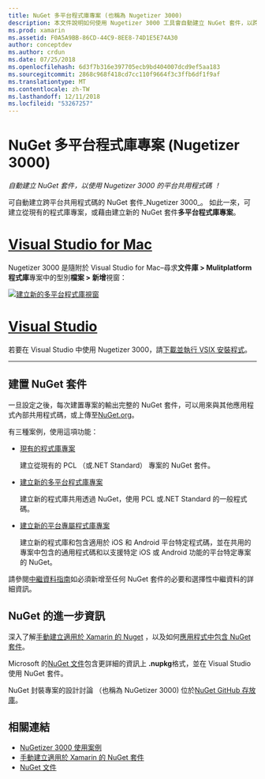 ```yaml
---
title: NuGet 多平台程式庫專案 (也稱為 Nugetizer 3000)
description: 本文件說明如何使用 Nugetizer 3000 工具會自動建立 NuGet 套件，以跨平台共用程式碼。
ms.prod: xamarin
ms.assetid: F0A5A9BB-86CD-44C9-8EE8-74D1E5E74A30
author: conceptdev
ms.author: crdun
ms.date: 07/25/2018
ms.openlocfilehash: 6d3f7b316e397705ecb9bd404007dcd9ef5aa183
ms.sourcegitcommit: 2868c968f418cd7cc110f9664f3c3ffb6df1f9af
ms.translationtype: MT
ms.contentlocale: zh-TW
ms.lasthandoff: 12/11/2018
ms.locfileid: "53267257"
---
```

# <a name="nuget-multiplatform-library-projects-nugetizer-3000"></a>NuGet 多平台程式庫專案 (Nugetizer 3000)

_自動建立 NuGet 套件，以使用 Nugetizer 3000 的平台共用程式碼 ！_

可自動建立跨平台共用程式碼的 NuGet 套件_Nugetizer 3000_。 如此一來，可建立從現有的程式庫專案，或藉由建立新的 NuGet 套件**多平台程式庫專案**。

# <a name="visual-studio-for-mactabmacos"></a>[Visual Studio for Mac](#tab/macos)

Nugetizer 3000 是隨附於 Visual Studio for Mac&ndash;尋求**文件庫 > Mulitplatform 程式庫**專案中的型別**檔案 > 新增**視窗：

[![](images/mulitplatform-library-sml.png "建立新的多平台程式庫視窗")](images/mulitplatform-library.png#lightbox)

# <a name="visual-studiotabwindows"></a>[Visual Studio](#tab/windows)

若要在 Visual Studio 中使用 Nugetizer 3000，請[下載並執行 VSIX 安裝程式](http://bit.ly/nugetizer-2017)。

-----

## <a name="building-nuget-packages"></a>建置 NuGet 套件

一旦設定之後，每次建置專案的輸出完整的 NuGet 套件，可以用來與其他應用程式內部共用程式碼，或上傳至[NuGet.org](https://www.nuget.org)。

有三種案例，使用這項功能：

- [現有的程式庫專案](existing-library.md)

  建立從現有的 PCL （或.NET Standard） 專案的 NuGet 套件。

- [建立新的多平台程式庫專案](single-codebase.md)

  建立新的程式庫共用透過 NuGet，使用 PCL 或.NET Standard 的一般程式碼。

- [建立新的平台專屬程式庫專案](platform-specific.md)

  建立新的程式庫和包含適用於 iOS 和 Android 平台特定程式碼，並在共用的專案中包含的通用程式碼和以支援特定 iOS 或 Android 功能的平台特定專案的 NuGet。

請參閱[中繼資料指南](metadata.md)如必須新增至任何 NuGet 套件的必要和選擇性中繼資料的詳細資訊。

## <a name="further-nuget-information"></a>NuGet 的進一步資訊

深入了解[手動建立適用於 Xamarin 的 Nuget](~/cross-platform/app-fundamentals/nuget-manual.md) ，以及如何[應用程式中包含 NuGet 套件](https://docs.microsoft.com/visualstudio/mac/nuget-walkthrough)。

Microsoft 的[NuGet 文件](https://docs.microsoft.com/nuget/)包含更詳細的資訊上 **.nupkg**格式，並在 Visual Studio 使用 NuGet 套件。

NuGet 封裝專案的設計討論 （也稱為 NuGetizer 3000) 位於[NuGet GitHub 存放庫](https://github.com/NuGet/Home/wiki/NuGetizer-3000)。

## <a name="related-links"></a>相關連結

- [NuGetizer 3000 使用案例](https://github.com/NuGet/Home/wiki/NuGetizer-Core-Scenarios)
- [手動建立適用於 Xamarin 的 NuGet 套件](~/cross-platform/app-fundamentals/nuget-manual.md)
- [NuGet 文件](https://docs.microsoft.com/nuget/)
